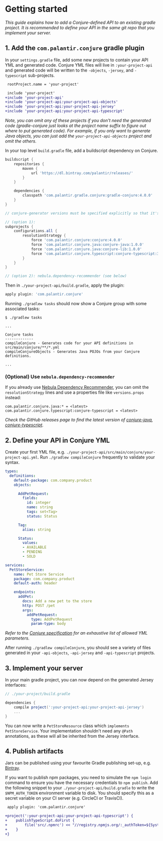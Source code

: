 # Getting started

_This guide explains how to add a Conjure-defined API to an existing gradle project.  It is recommended to define your API in the same git repo that you implement your server._

## 1. Add the `com.palantir.conjure` gradle plugin

In your `settings.gradle` file, add some new projects to contain your API YML and generated code. Conjure YML files will live in `:your-project-api` and generated code will be written to the `-objects`, `-jersey`, and `-typescript` sub-projects.

```diff
 rootProject.name = 'your-project'

 include 'your-project'
+include 'your-project-api'
+include 'your-project-api:your-project-api-objects'
+include 'your-project-api:your-project-api-jersey'
+include 'your-project-api:your-project-api-typescript'
```

_Note, you can omit any of these projects if you don't need the generated code (gradle-conjure just looks at the project name suffix to figure out where to put generated code).  For example, if you only want to generate Java objects, you can just add the `your-project-api-objects` project and omit the others._

In your top level `build.gradle` file, add a buildscript dependency on Conjure.

```groovy
buildscript {
    repositories {
        maven {
            url 'https://dl.bintray.com/palantir/releases/'
        }
    }

    dependencies {
        classpath 'com.palantir.gradle.conjure:gradle-conjure:4.0.0'
    }
}

// conjure-generator versions must be specified explicitly so that it's clear they can be upgraded independently.

// (option 1):
subprojects {
    configurations.all {
        resolutionStrategy {
            force 'com.palantir.conjure:conjure:4.0.0'
            force 'com.palantir.conjure.java:conjure-java:1.0.0'
            force 'com.palantir.conjure.java:conjure-lib:1.0.0'
            force 'com.palantir.conjure.typescript:conjure-typescript:3.0.0'
        }
    }
}

// (option 2): nebula.dependency-recommender (see below)
```

Then in `./your-project-api/build.gradle`, apply the plugin:

```groovy
apply plugin: 'com.palantir.conjure'
```

Running `./gradlew tasks` should now show a Conjure group with some associated tasks:

```
$ ./gradlew tasks

...

Conjure tasks
-------------
compileConjure - Generates code for your API definitions in src/main/conjure/**/*.yml
compileConjureObjects - Generates Java POJOs from your Conjure definitions.

...
```


### (Optional) Use `nebula.dependency-recommender`

If you already use [Nebula Dependency Recommender](https://github.com/nebula-plugins/nebula-dependency-recommender-plugin), you can omit the `resolutionStrategy` lines and use a properties file like `versions.props` instead:

```
com.palantir.conjure.java:* = <latest>
com.palantir.conjure.typescript:conjure-typescript = <latest>
```

_Check the GitHub releases page to find the latest version of [conjure-java](https://github.com/palantir/conjure-java/releases), [conjure-typescript](https://github.com/palantir/conjure-typescript/releases)._

## 2. Define your API in Conjure YML

Create your first YML file, e.g. `./your-project-api/src/main/conjure/your-project-api.yml`.  Run `./gradlew compileConjure` frequently to validate your syntax.

```yaml
types:
  definitions:
    default-package: com.company.product
    objects:

      AddPetRequest:
        fields:
          id: integer
          name: string
          tags: set<Tag>
          status: Status

      Tag:
        alias: string

      Status:
        values:
        - AVAILABLE
        - PENDING
        - SOLD

services:
  PetStoreService:
    name: Pet Store Service
    package: com.company.product
    default-auth: header

    endpoints:
      addPet:
        docs: Add a new pet to the store
        http: POST /pet
        args:
          addPetRequest:
            type: AddPetRequest
            param-type: body
```

_Refer to the [Conjure specification](/docs/spec/source_files.md) for an exhaustive list of allowed YML parameters._

After running `./gradlew compileConjure`, you should see a variety of files generated in your `-api-objects`, `-api-jersey` and `-api-typescript` projects.

## 3. Implement your server

In your main gradle project, you can now depend on the generated Jersey interfaces:

```groovy
// ./your-project/build.gradle

dependencies {
    compile project(':your-project-api:your-project-api-jersey')
    ...
}
```

You can now write a `PetStoreResource` class which `implements PetStoreService`.  Your implementation shouldn't need any `@Path` annotations, as these will all be inherited from the Jersey interface.

## 4. Publish artifacts

Jars can be published using your favourite Gradle publishing set-up, e.g. [Bintray](https://bintray.com/).

If you want to publish npm packages, you need to simulate the `npm login` command to ensure you have the necessary credentials to `npm publish`.  Add the following snippet to your `./your-project-api/build.gradle` to write the `$NPM_AUTH_TOKEN` environment variable to disk.  You should specify this as a secret variable on your CI server (e.g. CircleCI or TravisCI).

```diff
 apply plugin: 'com.palantir.conjure'

+project(':your-project-api:your-project-api-typescript') {
+    publishTypeScript.doFirst {
+        file('src/.npmrc') << "//registry.npmjs.org/:_authToken=${System.env.NPM_AUTH_TOKEN}"
+    }
+}
```

